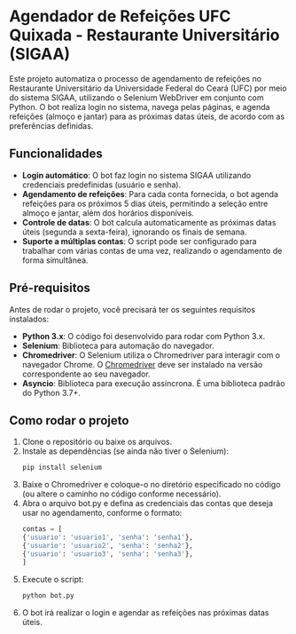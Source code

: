 # Agendador de Refeições UFC Quixada - Restaurante Universitário (SIGAA)

Este projeto automatiza o processo de agendamento de refeições no Restaurante Universitário da Universidade Federal do Ceará (UFC) por meio do sistema SIGAA, utilizando o Selenium WebDriver em conjunto com Python. O bot realiza login no sistema, navega pelas páginas, e agenda refeições (almoço e jantar) para as próximas datas úteis, de acordo com as preferências definidas.

## Funcionalidades

- **Login automático**: O bot faz login no sistema SIGAA utilizando credenciais predefinidas (usuário e senha).
- **Agendamento de refeições**: Para cada conta fornecida, o bot agenda refeições para os próximos 5 dias úteis, permitindo a seleção entre almoço e jantar, além dos horários disponíveis.
- **Controle de datas**: O bot calcula automaticamente as próximas datas úteis (segunda a sexta-feira), ignorando os finais de semana.
- **Suporte a múltiplas contas**: O script pode ser configurado para trabalhar com várias contas de uma vez, realizando o agendamento de forma simultânea.

## Pré-requisitos

Antes de rodar o projeto, você precisará ter os seguintes requisitos instalados:

- **Python 3.x**: O código foi desenvolvido para rodar com Python 3.x.
- **Selenium**: Biblioteca para automação do navegador.
- **Chromedriver**: O Selenium utiliza o Chromedriver para interagir com o navegador Chrome. O [Chromedriver](https://developer.chrome.com/docs/chromedriver/downloads?hl=pt-br) deve ser instalado na versão correspondente ao seu navegador.
- **Asyncio**: Biblioteca para execução assíncrona. É uma biblioteca padrão do Python 3.7+.

## Como rodar o projeto

1. Clone o repositório ou baixe os arquivos.
2. Instale as dependências (se ainda não tiver o Selenium):
   ```bash
   pip install selenium
3. Baixe o Chromedriver e coloque-o no diretório especificado no código (ou altere o caminho no código conforme necessário).
4. Abra o arquivo bot.py e defina as credenciais das contas que deseja usar no agendamento, conforme o formato:
    ```py
    contas = [
    {'usuario': 'usuario1', 'senha': 'senha1'},
    {'usuario': 'usuario2', 'senha': 'senha2'},
    {'usuario': 'usuario3', 'senha': 'senha3'},
    ]
5. Execute o script:
    ```bash
    python bot.py
6. O bot irá realizar o login e agendar as refeições nas próximas datas úteis.